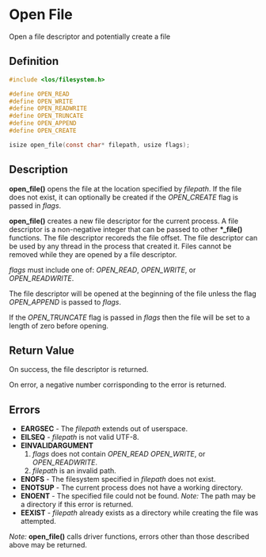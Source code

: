 # Open File
Open a file descriptor and potentially create a file

## Definition

```c
#include <los/filesystem.h>

#define OPEN_READ
#define OPEN_WRITE
#define OPEN_READWRITE
#define OPEN_TRUNCATE
#define OPEN_APPEND
#define OPEN_CREATE

isize open_file(const char* filepath, usize flags);
```

## Description
**open_file()** opens the file at the location specified by *filepath*. If the file does not exist, it can optionally be created if the *OPEN_CREATE* flag is passed in *flags*.

**open_file()** creates a new file descriptor for the current process. A file descriptor is a non-negative integer that can be passed to other **\*_file()** functions. The file descriptor recoreds the file offset. The file descriptor can be used by any thread in the process that created it. Files cannot be removed while they are opened by a file descriptor.

*flags* must include one of: *OPEN_READ*, *OPEN_WRITE*, or *OPEN_READWRITE*.

The file descriptor will be opened at the beginning of the file unless the flag *OPEN_APPEND* is passed to *flags*.

If the *OPEN_TRUNCATE* flag is passed in *flags* then the file will be set to a length of zero before opening.

## Return Value
On success, the file descriptor is returned.

On error, a negative number corrisponding to the error is returned.

## Errors
 * **EARGSEC** - The *filepath* extends out of userspace.
 * **EILSEQ** - *filepath* is not valid UTF-8.
 * **EINVALIDARGUMENT**
    1. *flags* does not contain *OPEN_READ* *OPEN_WRITE*, or *OPEN_READWRITE*.
    2. *filepath* is an invalid path.
 * **ENOFS** - The filesystem specified in *filepath* does not exist.
 * **ENOTSUP** - The current process does not have a working directory.
 * **ENOENT** - The specified file could not be found. *Note:* The path may be a directory if this error is returned.
 * **EEXIST** - *filepath* already exists as a directory while creating the file was attempted.

*Note:* **open_file()** calls driver functions, errors other than those described above may be returned.
